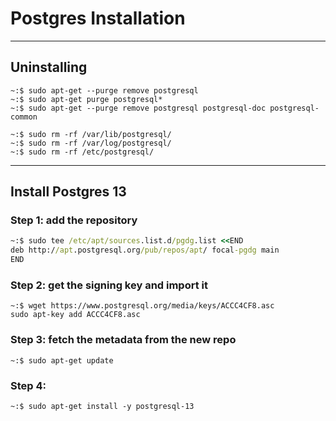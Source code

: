 # **Postgres Installation**

---

## Uninstalling 

```shell
~:$ sudo apt-get --purge remove postgresql
~:$ sudo apt-get purge postgresql*
~:$ sudo apt-get --purge remove postgresql postgresql-doc postgresql-common

~:$ sudo rm -rf /var/lib/postgresql/
~:$ sudo rm -rf /var/log/postgresql/
~:$ sudo rm -rf /etc/postgresql/
```

---

## Install Postgres 13


### Step 1: add the repository

```cmd
~:$ sudo tee /etc/apt/sources.list.d/pgdg.list <<END
deb http://apt.postgresql.org/pub/repos/apt/ focal-pgdg main
END
```

### Step 2: get the signing key and import it

```shell
~:$ wget https://www.postgresql.org/media/keys/ACCC4CF8.asc
sudo apt-key add ACCC4CF8.asc
```

### Step 3: fetch the metadata from the new repo

```shell
~:$ sudo apt-get update
```

### Step 4:

```shell
~:$ sudo apt-get install -y postgresql-13
```